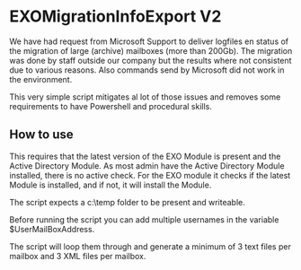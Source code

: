 # EXOMigrationInfoExport V2

We have had request from Microsoft Support to deliver logfiles en status of the migration of large (archive) mailboxes (more than 200Gb). The migration was done by staff outside our company but the results where not consistent 
due to various reasons. Also commands send by Microsoft did not work in the environment. 

This very simple script mitigates al lot of those issues and removes some requirements to have Powershell and procedural skills.

## How to use

This requires that the latest version of the EXO Module is present and the Active Directory Module. As most admin have the Active Directory Module installed, there is no active check. For the EXO module it checks if the latest Module is installed, and if not, it will install the Module.

The script expects a c:\temp folder to be present and writeable.

Before running the script you can add multiple usernames in the variable $UserMailBoxAddress. 

The script will loop them through and generate a minimum of 3 text files per mailbox and 3 XML files per mailbox.
